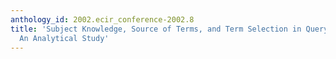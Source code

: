 ```yaml
---
anthology_id: 2002.ecir_conference-2002.8
title: 'Subject Knowledge, Source of Terms, and Term Selection in Query Expansion:
  An Analytical Study'
---
```

